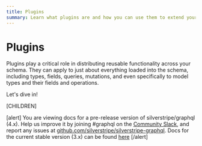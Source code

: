 ```yaml
---
title: Plugins
summary: Learn what plugins are and how you can use them to extend your schema
---
```


# Plugins

Plugins play a critical role in distributing reusable functionality across your schema. They can apply to just about
everything loaded into the schema, including types, fields, queries, mutations, and even specifically to model types
and their fields and operations.

Let's dive in!

[CHILDREN]

[alert]
You are viewing docs for a pre-release version of silverstripe/graphql (4.x).
Help us improve it by joining #graphql on the [Community Slack](https://www.silverstripe.org/blog/community-slack-channel/),
and report any issues at [github.com/silverstripe/silverstripe-graphql](https://github.com/silverstripe/silverstripe-graphql). 
Docs for the current stable version (3.x) can be found
[here](https://github.com/silverstripe/silverstripe-graphql/tree/3)
[/alert]
